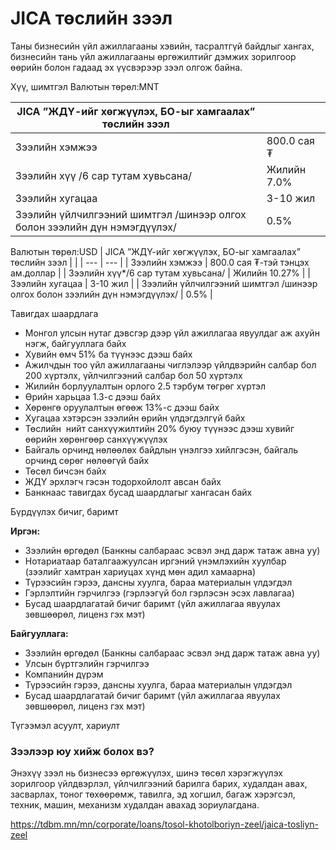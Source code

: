 # JICA төслийн зээл

Таны бизнесийн үйл ажиллагааны хэвийн, тасралтгүй байдлыг хангах, бизнесийн тань үйл ажиллагааны өргөжилтийг дэмжих зорилгоор өөрийн болон гадаад эх үүсвэрээр зээл олгож байна.

Хүү, шимтгэл
Валютын төрөл:MNT

| JICA ”ЖДҮ-ийг хөгжүүлэх, БО-ыг хамгаалах” төслийн зээл | |
| --- | --- |
| Зээлийн хэмжээ | 800.0 сая ₮ |
| Зээлийн хүү /6 сар тутам хувьсана/ | Жилийн 7.0% |
| Зээлийн хугацаа | 3-10 жил |
| Зээлийн үйлчилгээний шимтгэл /шинээр олгох болон зээлийн дүн нэмэгдүүлэх/ | 0.5% |

Валютын төрөл:USD
| JICA ”ЖДҮ-ийг хөгжүүлэх, БО-ыг хамгаалах” төслийн зээл | |
| --- | --- |
| Зээлийн хэмжээ | 800.0 сая ₮-тэй тэнцэх ам.доллар |
| Зээлийн хүү\*/6 сар тутам хувьсана/ | Жилийн 10.27% |
| Зээлийн хугацаа | 3-10 жил |
| Зээлийн үйлчилгээний шимтгэл /шинээр олгох болон зээлийн дүн нэмэгдүүлэх/ | 0.5% |

Тавигдах шаардлага

* Монгол улсын нутаг дэвсгэр дээр үйл ажиллагаа явуулдаг аж ахуйн нэгж, байгууллага байх
* Хувийн өмч 51% ба түүнээс дээш байх
* Ажилчдын тоо үйл ажиллагааны чиглэлээр үйлдвэрийн салбар бол 200 хүртэлх, үйлчилгээний салбар бол 50 хүртэлх
* Жилийн борлуулалтын орлого 2.5 тэрбум төгрөг хүртэл
* Өрийн харьцаа 1.3-с дээш байх
* Хөрөнгө оруулалтын өгөөж 13%-с дээш байх
* Хугацаа хэтэрсэн зээлийн өрийн үлдэгдэлгүй байх
* Төслийн  нийт санхүүжилтийн 20% буюу түүнээс дээш хувийг өөрийн хөрөнгөөр санхүүжүүлэх
* Байгаль орчинд нөлөөлөх байдлын үнэлгээ хийлгэсэн, байгаль орчинд сөрөг нөлөөгүй байх
* Төсөл бичсэн байх
* ЖДҮ эрхлэгч гэсэн тодорхойлолт авсан байх
* Банкнаас тавигдах бусад шаардлагыг хангасан байх


Бүрдүүлэх бичиг, баримт

**Иргэн:**

* Зээлийн өргөдөл (Банкны салбараас эсвэл энд дарж татаж авна уу)
* Нотариатаар баталгаажуулсан иргэний үнэмлэхийн хуулбар (зээлийг хамтран хариуцах хүнд мөн адил хамаарна)
* Түрээсийн гэрээ, дансны хуулга, бараа материалын үлдэгдэл
* Гэрлэлтийн гэрчилгээ (гэрлээгүй бол гэрлэсэн эсэх лавлагаа)
* Бусад шаардлагатай бичиг баримт (үйл ажиллагаа явуулах зөвшөөрөл, лиценз гэх мэт)

**Байгууллага:**

* Зээлийн өргөдөл (Банкны салбараас эсвэл энд дарж татаж авна уу)
* Улсын бүртгэлийн гэрчилгээ
* Компанийн дүрэм
* Түрээсийн гэрээ, дансны хуулга, бараа материалын үлдэгдэл
* Бусад шаардлагатай бичиг баримт (үйл ажиллагаа явуулах зөвшөөрөл, лиценз гэх мэт)

Түгээмэл асуулт, хариулт
 
### Зээлээр юу хийж болох вэ?

Энэхүү зээл нь бизнесээ өргөжүүлэх, шинэ төсөл хэрэгжүүлэх зорилгоор үйлдвэрлэл, үйлчилгээний барилга барих, худалдан авах, засварлах, тоног төхөөрөмж, тавилга, эд хогшил, багаж хэрэгсэл, техник, машин, механизм худалдан авахад зориулагдана.

https://tdbm.mn/mn/corporate/loans/tosol-khotolboriyn-zeel/jaica-tosliyn-zeel